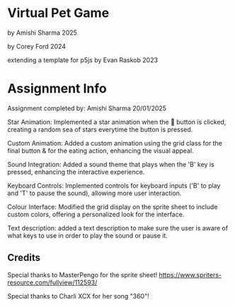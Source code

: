 # Virtual Pet Game
by Amishi Sharma 2025

by Corey Ford 2024

extending a template for p5js by Evan Raskob 2023


# Assignment Info

Assignment completed by: Amishi Sharma 20/01/2025

Star Animation: Implemented a star animation when the 🌟 button is clicked, creating a random sea of stars everytime the button is pressed.

Custom Animation: Added a custom animation using the grid class for the final button & for the eating action, enhancing the visual appeal.

Sound Integration: Added a sound theme that plays when the 'B' key is pressed, enhancing the interactive experience.

Keyboard Controls: Implemented controls for keyboard inputs ('B' to play and 'T' to pause the sound), allowing more user interaction.

Colour Interface: Modified the grid display on the sprite sheet to include custom colors, offering a personalized look for the interface.

Text description: added a text description to make sure the user is aware of what keys to use in order to play the sound or pause it.

## Credits
Special thanks to MasterPengo for the sprite sheet! https://www.spriters-resource.com/fullview/112593/

Special thanks to Charli XCX for her song "360"!
